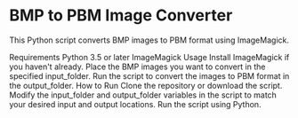 <h1>BMP to PBM Image Converter</h1>
This Python script converts BMP images to PBM format using ImageMagick.

Requirements
Python 3.5 or later
ImageMagick
Usage
Install ImageMagick if you haven't already.
Place the BMP images you want to convert in the specified input_folder.
Run the script to convert the images to PBM format in the output_folder.
How to Run
Clone the repository or download the script.
Modify the input_folder and output_folder variables in the script to match your desired input and output locations.
Run the script using Python.
